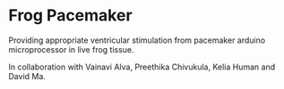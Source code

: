# Frog Pacemaker

Providing appropriate ventricular stimulation from pacemaker arduino microprocessor in live frog tissue.

In collaboration with Vainavi Alva, Preethika Chivukula, Kelia Human and David Ma.
